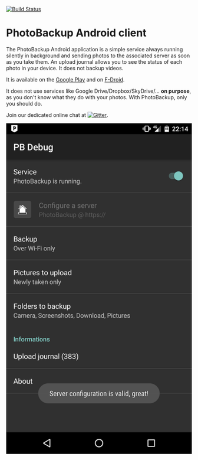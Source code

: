 [![Build Status](https://travis-ci.org/PhotoBackup/client-android.svg?branch=master)](https://travis-ci.org/PhotoBackup/client-android)
# PhotoBackup Android client

The PhotoBackup Android application is a simple service always running
silently in background and sending photos to the associated server
as soon as you take them. An upload journal allows you to see the status
of each photo in your device. It does not backup videos.

It is available on the
[Google Play](https://play.google.com/store/apps/details?id=fr.s13d.photobackup)
and on [F-Droid](https://f-droid.org/app/fr.s13d.photobackup).

It does not use services like Google Drive/Dropbox/SkyDrive/... **on purpose**,
as you don't know what they do with your photos. With PhotoBackup, only you should do.

Join our dedicated online chat at [![Gitter](https://badges.gitter.im/PhotoBackup/client-android.svg)](https://gitter.im/PhotoBackup/client-android).

<img src="https://github.com/PhotoBackup/PhotoBackup.github.io/raw/master/img/android-screen1.png" alt="Screenshot" width="540px" />
